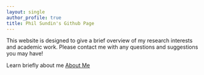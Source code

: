 ```yaml
---
layout: single
author_profile: true
title: Phil Sundin's Github Page
---
```


This website is designed to give a brief overview of my research interests and academic work. Please contact me with any questions and suggestions you may have!

Learn briefly about me [About Me](https://phillipsundin.github.io/aboutme) 
